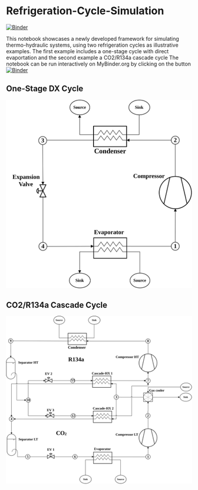 # Refrigeration-Cycle-Simulation
[![Binder](https://mybinder.org/badge_logo.svg)](https://mybinder.org/v2/gh/MircoGanz/Refrigeration-Cycle-Simulation.git/HEAD)

This notebook showcases a newly developed framework for simulating thermo-hydraulic systems, using two refrigeration cycles as illustrative examples. The first example includes a one-stage cycle with direct evaportation and the second example a CO$2$/R134a cascade cycle 
The notebook can be run interactively on MyBinder.org by clicking on the button [![Binder](https://mybinder.org/badge_logo.svg)](https://mybinder.org/v2/gh/MircoGanz/Refrigeration-Cycle-Simulation.git/HEAD)


## One-Stage DX Cycle
![fig](./Figures/Circuit_OneStageDX.svg)


## CO2/R134a Cascade Cycle 
![fig](./Figures/Circuit_CO2_R134a_Cascade.svg)
